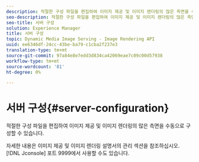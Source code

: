 ```yaml
---
description: 적절한 구성 파일을 편집하여 이미지 제공 및 이미지 렌더링의 많은 측면을 수동으로 구성할 수 있습니다.
seo-description: 적절한 구성 파일을 편집하여 이미지 제공 및 이미지 렌더링의 많은 측면을 수동으로 구성할 수 있습니다.
seo-title: 서버 구성
solution: Experience Manager
title: 서버 구성
topic: Dynamic Media Image Serving - Image Rendering API
uuid: ee6346df-24cc-43be-ba79-c1cba2f237e3
translation-type: tm+mt
source-git-commit: 97a84e8e7edd3d834ca42069eae7c09c00d57938
workflow-type: tm+mt
source-wordcount: '81'
ht-degree: 0%

---
```



# 서버 구성{#server-configuration}

적절한 구성 파일을 편집하여 이미지 제공 및 이미지 렌더링의 많은 측면을 수동으로 구성할 수 있습니다.

자세한 내용은 이미지 제공 및 이미지 렌더링 설명서의 관리 섹션을 참조하십시오. [!DNL Jconsole] 포트 9999에서 사용할 수도 있습니다.
